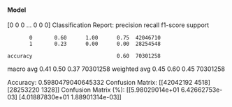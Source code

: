 #### Model
[0 0 0 ... 0 0 0]
Classification Report:
              precision    recall  f1-score   support

           0       0.60      1.00      0.75  42046710
           1       0.23      0.00      0.00  28254548

    accuracy                           0.60  70301258
   macro avg       0.41      0.50      0.37  70301258
weighted avg       0.45      0.60      0.45  70301258

Accuracy: 0.5980479040645332
Confusion Matrix:
[[42042192     4518]
 [28253220     1328]]
Confusion Matrix (%):
[[5.98029014e+01 6.42662753e-03]
 [4.01887830e+01 1.88901314e-03]]
